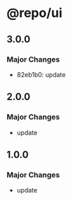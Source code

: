 # @repo/ui

## 3.0.0

### Major Changes

- 82eb1b0: update

## 2.0.0

### Major Changes

- update

## 1.0.0

### Major Changes

- update
